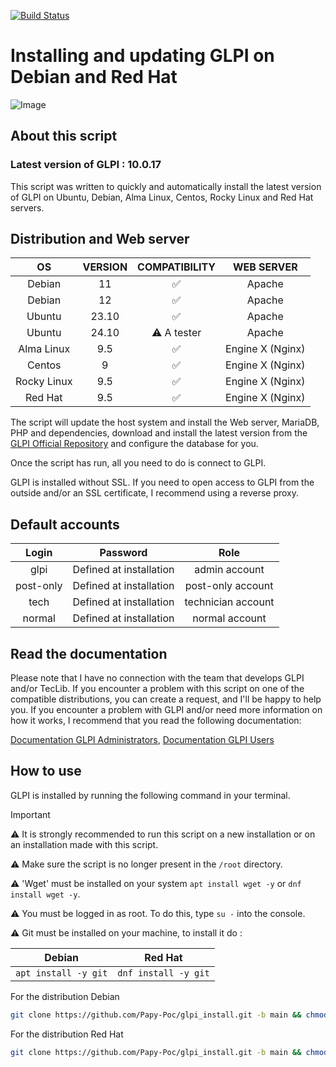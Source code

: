 [![Build Status](https://cdn.prod.website-files.com/5e0f1144930a8bc8aace526c/65dd9eb5aaca434fac4f1c7c_Build-Passing-brightgreen.svg)]()

# Installing and updating GLPI on Debian and Red Hat
 ![Image](https://glpi-project.org/wp-content/uploads/2022/01/hero-img-2.png)

## About this script

### Latest version of GLPI : 10.0.17

This script was written to quickly and automatically install the latest version of GLPI on Ubuntu, Debian, Alma Linux, Centos, Rocky Linux and Red Hat servers.

## Distribution and Web server

| OS | VERSION | COMPATIBILITY | WEB SERVER |
|:--:|:--:|:--:|:--:|
|Debian|11|✅|Apache|
|Debian|12|✅|Apache|
|Ubuntu|23.10|✅|Apache|
|Ubuntu|24.10|⚠️ A tester|Apache|
|Alma Linux|9.5|✅|Engine X (Nginx)|
|Centos|9|✅|Engine X (Nginx)|
|Rocky Linux|9.5|✅|Engine X (Nginx)|
|Red Hat|9.5|✅|Engine X (Nginx)|

The script will update the host system and install the Web server, MariaDB, PHP and dependencies, download and install the latest version from the [GLPI Official Repository](https://github.com/glpi-project/glpi) and configure the database for you.

Once the script has run, all you need to do is connect to GLPI.

GLPI is installed without SSL. If you need to open access to GLPI from the outside and/or an SSL certificate, I recommend using a reverse proxy.

## Default accounts

| Login | Password | Role |
|:--:|:--:|:--:|
|glpi|Defined at installation|admin account|
|post-only|Defined at installation|post-only account|
|tech|Defined at installation|technician account|
|normal|Defined at installation|normal account|

## Read the documentation

Please note that I have no connection with the team that develops GLPI and/or TecLib.
If you encounter a problem with this script on one of the compatible distributions, you can create a request, and I'll be happy to help you.
If you encounter a problem with GLPI and/or need more information on how it works, I recommend that you read the following documentation:

[Documentation GLPI Administrators](https://glpi-install.readthedocs.io/), [Documentation GLPI Users](https://glpi-user-documentation.readthedocs.io/)

## How to use

GLPI is installed by running the following command in your terminal.

>[!IMPORTANT]
>⚠️ It is strongly recommended to run this script on a new installation or on an installation made with this script.
>
>⚠️ Make sure the script is no longer present in the ``/root`` directory.
>
>⚠️ 'Wget' must be installed on your system ``apt install wget -y`` or ``dnf install wget -y``.
>
>⚠️ You must be logged in as root. To do this, type ```su -``` into the console.
>
>⚠️ Git must be installed on your machine, to install it do :
>
>| Debian | Red Hat |
>|:--:|:--:|
>| ```apt install -y git``` | ```dnf install -y git``` |

For the distribution Debian

```bash
git clone https://github.com/Papy-Poc/glpi_install.git -b main && chmod -R +x glpi_install && ./glpi_install/glpi-install.sh
```

For the distribution Red Hat

```bash
git clone https://github.com/Papy-Poc/glpi_install.git -b main && chmod -R +x glpi_install && ./glpi_install/glpi-install.sh
```
